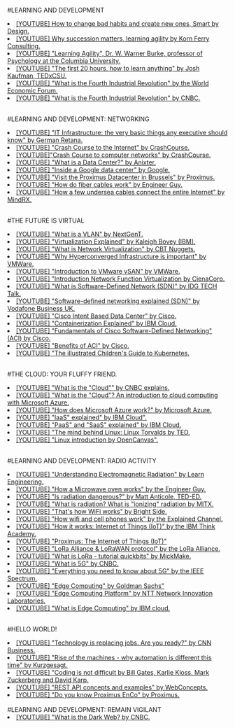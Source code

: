#LEARNING AND DEVELOPMENT
<br>

<li><a href="https://www.youtube.com/watch?v=gc6rvFWVwdc">[YOUTUBE] How to change bad habits and create new ones, Smart by Design.</a></li>
<li><a href="https://youtu.be/Ml5LpaS16ng">[YOUTUBE] Why succession matters, learning agility by Korn Ferry Consulting.</a></li>
<li><a href="https://www.youtube.com/watch?v=ORQz5FadIio">[YOUTUBE] "Learning Agility", Dr. W. Warner Burke, professor of Psychology at the Columbia University.</a></li>
<li><a href="https://www.youtube.com/watch?v=5MgBikgcWnY">[YOUTUBE] "The first 20 hours, how to learn anything" by Josh Kaufman, TEDxCSU.</a></li>
<li><a href="https://www.youtube.com/watch?v=kpW9JcWxKq0">[YOUTUBE] "What is the Fourth Industrial Revolution" by the World Economic Forum.</a></li>
<li><a href="https://www.youtube.com/watch?v=v9rZOa3CUC8">[YOUTUBE] "What is the Fourth Industrial Revolution" by CNBC.</a></li>
<br>

#LEARNING AND DEVELOPMENT: NETWORKING
<br>

<li><a href="https://www.youtube.com/watch?v=V6zJi8CU7Tk">[YOUTUBE] "IT Infrastructure: the very basic things any executive should know" by German Retana.</a></li>
<li><a href="https://www.youtube.com/watch?v=AEaKrq3SpW8">[YOUTUBE] "Crash Course to the Internet" by CrashCourse.</a></li>
<li><a href="https://www.youtube.com/watch?v=3QhU9jd03a0&t">[YOUTUBE]"Crash Course to computer networks" by CrashCourse.</a></li>
<li><a href="https://www.youtube.com/watch?v=kfvbCggY_nI">[YOUTUBE] "What is a Data Center?" by Anixter.</a></li>
<li><a href="https://www.youtube.com/watch?v=XZmGGAbHqa0">[YOUTUBE] "Inside a Google data center" by Google.</a></li>
<li><a href="https://www.youtube.com/watch?v=mwi4RRNygaM">[YOUTUBE] "Visit the Proximus Datacenter in Brussels" by Proximus.</a></li>
<li><a href="https://www.youtube.com/watch?v=0MwMkBET_5I">[YOUTUBE] "How do fiber cables work" by Engineer Guy.</a></li>
<li><a href="https://www.youtube.com/watch?v=eTBLIYJSzdc">[YOUTUBE] "How a few undersea cables connect the entire Internet" by MindRX.</a></li>
<br>

#THE FUTURE IS VIRTUAL
<br>
<li><a href="https://www.youtube.com/watch?v=oo-hejIq3iQ">[YOUTUBE] "What is a VLAN" by NextGenT.</a></li>
<li><a href="https://www.youtube.com/watch?v=FZR0rG3HKIk">[YOUTUBE] "Virtualization Explained" by Kaleigh Bovey (IBM).</a></li>
<li><a href="https://www.youtube.com/watch?v=hDgG34IFGp4">[YOUTUBE] "What is Network Virtualization" by CBT Nuggets.</a></li>
<li><a href="https://www.youtube.com/watch?v=jOewMqQlxo8">[YOUTUBE] "Why Hyperconverged Infrastructure is important" by VMWare.</a></li>
<li><a href="https://www.youtube.com/watch?v=g8S3UT_vvUo">[YOUTUBE] "Introduction to VMware vSAN" by VMWare.</a></li>
<li><a href="https://www.youtube.com/watch?v=xGZaZTnvR9A">[YOUTUBE] "Introduction Network Function Virtualization by CienaCorp.</a></li>
<li><a href="https://www.youtube.com/watch?v=Z5Gi2Bpd82M">[YOUTUBE] "What is Software-Defined Network (SDN)" by IDG TECH Talk.</a></li>
<li><a href="https://www.youtube.com/watch?v=XFXdWg1p5to">[YOUTUBE] "Software-defined networking explained (SDN)" by Vodafone Business UK.</li>
<li><a href="https://www.youtube.com/watch?v=5I1v_sfBWVQ">[YOUTUBE] "Cisco Intent Based Data Center" by Cisco.</a></li>
<li><a href="https://www.youtube.com/watch?v=0qotVMX-J5s">[YOUTUBE] "Containerization Explained" by IBM Cloud.</a></li>
<li><a href="https://www.youtube.com/watch?v=l75B6D9xyMQ">[YOUTUBE] "Fundamentals of Cisco Software-Defined Networking" (ACI) by Cisco.</a></li>
<li><a href="https://www.youtube.com/watch?v=Nnh02NozVyg">[YOUTUBE] "Benefits of ACI" by Cisco. </a></li>
<li><a href="https://www.youtube.com/watch?v=4ht22ReBjno">[YOUTUBE] "The illustrated Children's Guide to Kubernetes.</a></li>
<br>

#THE CLOUD: YOUR FLUFFY FRIEND.
<br>
<li><a href="https://www.youtube.com/watch?v=i9x0UO8MY0g">[YOUTUBE] "What is the "Cloud"" by CNBC explains.<a></li>
<li><a href="https://www.youtube.com/watch?v=eZLcyTxi8ZI">[YOUTUBE] "What is the "Cloud"? An introduction to cloud computing with Microsoft Azure.</a></li>
<li><a href="https://www.youtube.com/watch?v=KXkBZCe699A&t=">[YOUTUBE] "How does Microsoft Azure work?" by Microsoft Azure.</a></li>
<li><a href="https://www.youtube.com/watch?v=XRdmfo4M_YA">[YOUTUBE] "IaaS" explained" by IBM Cloud".<a></li>
<li><a href="https://www.youtube.com/watch?v=QAbqJzd0PEE">[YOUTUBE] "PaaS" and "SaaS" explained" by IBM Cloud.</a></li>
<li><a href="https://www.youtube.com/watch?v=o8NPllzkFhE">[YOUTUBE] "The mind behind Linux: Linux Torvalds by TED.</a></li>
<li><a href="https://www.youtube.com/watch?v=Z-C11_xK_ZI">[YOUTUBE] "Linux introduction by OpenCanvas".</a></li>
<br>

#LEARNING AND DEVELOPMENT: RADIO ACTIVITY
<br>
<li><a href="https://www.youtube.com/watch?v=FWCN_uI5ygY">[YOUTUBE] "Understanding Electromagnetic Radiation" by Learn Engineering.</a></li>
<li><a href="https://www.youtube.com/watch?v=kp33ZprO0Ck">[YOUTUBE] "How a Microwave oven works" by the Engineer Guy.</a></li>
<li><a href="https://www.youtube.com/watch?v=zI2vRwFKnHQ">[YOUTUBE] "Is radiation dangerous?" by Matt Anticole, TED-ED.</a></li>
<li><a href="https://www.youtube.com/watch?v=R_RcytVWBrg">[YOUTUBE] "What is radiation? What is "ionizing" radiation by MITX.</a></li>
<li><a href="https://www.youtube.com/watch?v=hePLDVbULZc">[YOUTUBE] "That's how WiFi works" by Bright Side.</a></li>
<li><a href="https://www.youtube.com/watch?v=kxLcwIMYmr0">[YOUTUBE] "How wifi and cell phones work" by the Explained Channel.</a></li>
<li><a href="https://youtu.be/QSIPNhOiMoE">[YOUTUBE] "How it works: Internet of Things (IoT)" by the IBM Think Academy.</a></li>
<li><a href="https://www.youtube.com/watch?v=p6kraBzMMFc">[YOUTUBE] "Proximus: The Internet of Things (IoT)"</a></li>
<li><a href="https://www.youtube.com/watch?v=m6IvwcjcxQc">[YOUTUBE] "LoRa Alliance & LoRaWAN protocol" by the LoRa Alliance.</a></li>
<li><a href="https://www.youtube.com/watch?v=-d2JxZuvTOI">[YOUTUBE] "What is LoRa - tutorial quickbits" by MickMake.</a></li>
<li><a href="https://www.youtube.com/watch?v=2DG3pMcNNlw">[YOUTUBE] "What is 5G" by CNBC.</a></li>
<li><a href="https://www.youtube.com/watch?v=GEx_d0SjvS0">[YOUTUBE] "Everything you need to know about 5G" by the IEEE Spectrum.</a></li>
<li><a href="https://www.youtube.com/watch?v=DDvMkgEoHxQ">[YOUTUBE] "Edge Computing" by Goldman Sachs"</a></li>
<li><a href="https://www.youtube.com/watch?v=RjMS15V_7nQ">[YOUTUBE] "Edge Computing Platform" by NTT Network Innovation Laboratories.</a></li>
<li><a href="https://www.youtube.com/watch?v=cEOUeItHDdo">[YOUTUBE] "What is Edge Computing" by IBM cloud.</a></li>
<br>

#HELLO WORLD!
<br>
<li><a href="https://www.youtube.com/watch?v=opdc8hQN0ew">[YOUTUBE] "Technology is replacing jobs. Are you ready?" by CNN Business.</a></li>
<li><a href="https://www.youtube.com/watch?v=WSKi8HfcxEk">[YOUTUBE] "Rise of the machines - why automation is different this time" by Kurzgesagt.</a></li>
<li><a href="https://www.youtube.com/watch?v=hb7Q33ysCwI">[YOUTUBE] "Coding is not difficult by Bill Gates, Karlie Kloss, Mark Zuckerberg and David Karp.</a></li>
<li><a href="https://www.youtube.com/watch?v=7YcW25PHnAA">[YOUTUBE] "REST API concepts and examples" by WebConcepts.</a></li>
<li><a href="https://www.youtube.com/watch?v=9bu0cE4Nw4I">[YOUTUBE] "Do you know Proximus EnCo" by Proximus.</a></li>
<br>
#LEARNING AND DEVELOPMENT: REMAIN VIGILANT
<br>

<li><a href="https://www.youtube.com/watch?v=fUjSVrh9UN4">[YOUTUBE] "What is the Dark Web? by CNBC.</a></li>
